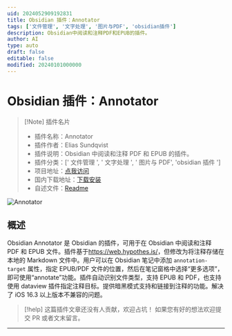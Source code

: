 ```yaml
---
uid: 2024052909192831
title: Obsidian 插件：Annotator
tags: ['文件管理', '文字处理', '图片与PDF', 'obsidian插件']
description: Obsidian中阅读和注释PDF和EPUB的插件。
author: AI
type: auto
draft: false
editable: false
modified: 20240101000000
---
```


# Obsidian 插件：Annotator

> [!Note] 插件名片
> - 插件名称：Annotator
> - 插件作者：Elias Sundqvist
> - 插件说明：Obsidian 中阅读和注释 PDF 和 EPUB 的插件。
> - 插件分类：[' 文件管理 ', ' 文字处理 ', ' 图片与 PDF', 'obsidian 插件 ']
> - 项目地址：[点我访问](https://github.com/elias-sundqvist/obsidian-annotator)
> - 国内下载地址：[下载安装](https://pkmer.cn/products/plugin/pluginMarket/?obsidian-annotator)
> - 自述文件：[Readme](https://ghproxy.net/https://raw.githubusercontent.com/elias-sundqvist/obsidian-annotator/master/README.md)

![Annotator](https://cdn.pkmer.cn/covers/obsidian-annotator_new.gif!pkmer)

## 概述

Obsidian Annotator 是 Obsidian 的插件，可用于在 Obsidian 中阅读和注释 PDF 和 EPUB 文件。插件基于<https://web.hypothes.is/>，但修改为将注释存储在本地的 Markdown 文件中。用户可以在 Obsidian 笔记中添加 `annotation-target` 属性，指定 EPUB/PDF 文件的位置，然后在笔记窗格中选择“更多选项”，即可使用“annotate”功能。插件自动识别文件类型，支持 EPUB 和 PDF，也支持使用 dataview 插件指定注释目标。提供暗黑模式支持和链接到注释的功能。解决了 iOS 16.3 以上版本不兼容的问题。

> [!help]
> 这篇插件文章还没有人贡献，欢迎占坑！
> 如果您有好的想法欢迎提交 PR 或者文末留言。

---



